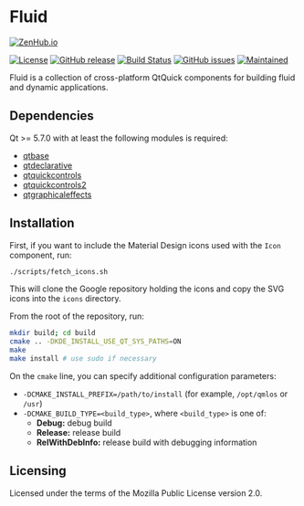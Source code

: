 Fluid
=====

[![ZenHub.io](https://img.shields.io/badge/supercharged%20by-zenhub.io-blue.svg)](https://zenhub.io)

[![License](https://img.shields.io/badge/license-MPL2%2B-blue.svg)](https://www.mozilla.org/en-US/MPL/2.0/)
[![GitHub release](https://img.shields.io/github/release/qmlos/fluid.svg)](https://github.com/qmlos/fluid)
[![Build Status](https://travis-ci.org/qmlos/fluid.svg?branch=develop)](https://travis-ci.org/qmlos/fluid)
[![GitHub issues](https://img.shields.io/github/issues/qmlos/fluid.svg)](https://github.com/qmlos/fluid/issues)
[![Maintained](https://img.shields.io/maintenance/yes/2016.svg)](https://github.com/qmlos/fluid/commits/develop)

Fluid is a collection of cross-platform QtQuick components for building fluid and dynamic applications.

## Dependencies

Qt >= 5.7.0 with at least the following modules is required:

 * [qtbase](http://code.qt.io/cgit/qt/qtbase.git)
 * [qtdeclarative](http://code.qt.io/cgit/qt/qtdeclarative.git)
 * [qtquickcontrols](http://code.qt.io/cgit/qt/qtquickcontrols.git)
 * [qtquickcontrols2](http://code.qt.io/cgit/qt/qtquickcontrols2.git)
 * [qtgraphicaleffects](http://code.qt.io/cgit/qt/qtgraphicaleffects.git)

## Installation

First, if you want to include the Material Design icons used with the `Icon` component, run:

```sh
./scripts/fetch_icons.sh
```

This will clone the Google repository holding the icons and copy the SVG icons into the `icons` directory.

From the root of the repository, run:

```sh
mkdir build; cd build
cmake .. -DKDE_INSTALL_USE_QT_SYS_PATHS=ON
make
make install # use sudo if necessary
```

On the `cmake` line, you can specify additional configuration parameters:

 * `-DCMAKE_INSTALL_PREFIX=/path/to/install` (for example, `/opt/qmlos` or `/usr`)
 * `-DCMAKE_BUILD_TYPE=<build_type>`, where `<build_type>` is one of:
   * **Debug:** debug build
   * **Release:** release build
   * **RelWithDebInfo:** release build with debugging information

## Licensing

Licensed under the terms of the Mozilla Public License version 2.0.
